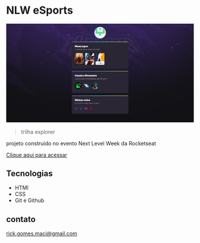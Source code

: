 # NLW eSports 

![preview](./.github/preview.png)

>trilha explorer

projeto construido no evento Next Level Week da Rocketseat

[Clique aqui para acessar](https://henriquemaci.github.io/NLW-Esports-Explorer/)

## Tecnologias
- HTMl
- CSS
- Git e Github

## contato

rick.gomes.maci@gmail.com